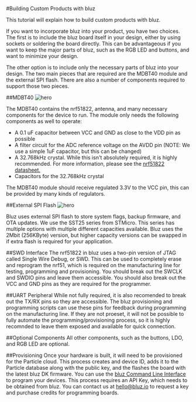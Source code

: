 #Building Custom Products with bluz

This tutorial will explain how to build custom products with bluz.

If you want to incorporate bluz into your product, you have two choices. The first is to include the bluz board itself in your design, either
by using sockets or soldering the board directly. This can be advantageous if you want to keep the major parts of bluz, such as the RGB LED
and buttons, and want to minimize your design.

The other option is to include only the necessary parts of bluz into your design. The two main pieces that are required are the MDBT40 module
and the external SPI flash. There are also a number of components required to support those two pieces.

##MDBT40
![hero](/img/mdbt40_schematic.png)

The MDBT40 contains the nrf51822, antenna, and many necessary components for the device to run. The module only needs the following components
as well to operate:

- A 0.1 uF capacitor between VCC and GND as close to the VDD pin as possible
- A filter circuit for the ADC reference voltage on the AVDD pin (NOTE: We use a simple 1uF capacitor, but this can be changed)
- A 32.768kHz crystal. While this isn't absolutely required, it is highly recommended. For more information, please see the
[nrf51822 datasheet.](https://github.com/bluzDK/bluzDK/tree/master/v2/Datasheets)
- Capacitors for the 32.768kHz crystal

The MDBT40 module should receive regulated 3.3V to the VCC pin, this can be provided by many kinds of regulators.

##External SPI Flash
![hero](/img/spi_flash_schematic.png)

Bluz uses external SPI flash to store system flags, backup firmware, and OTA updates. We use the SST25 series from STMicro. This series has
multiple options with multiple different capacities available. Bluz uses the 2Mbit (256KByte) version, but higher capacity versions can be swapped in if
extra flash is required for your application.

##SWD Interface
The nrf51822 in bluz uses a two-pin version of JTAG called Single Wire Debug, or SWD. This can be used to completely erase and reprogram the
nrf51, which is required on the manufacturing line for testing, programming and provisioning. You should break out the SWCLK and SWDIO pins
and leave them accessible. You should also break out the VCC and GND pins as they are required for the programmer.

##UART Peripheral
While not fully required, it is also recomended to break out the TX/RX pins so they are accessible. The bluz provisioning and programming scripts
can use these pins for feedback during programming on the manufacturing line. If they are not proeset, it will not be possible to fully automate
the programming/provisioning process, so it is highly recomnded to leave them exposed and available for quick connection.

##Optional Components
All other components, such as the buttons, LDO, and RGB LED are optional.

##Provisioning
Once your hardware is built, it will need to be provisioned for the Particle cloud. This process creates and device ID, adds it to the Particle
database along with the public key, and the flashes the board with the latest bluz DK firmware. You can use the
[bluz Command Line Interface](https://github.com/bluzDK/bluz-cli/blob/master/README.md) to program your devices. This process requires an API
Key, which needs to be obtained from bluz. You can contact us at hello@bluz.io to request a key and purchase credits for programming boards.
